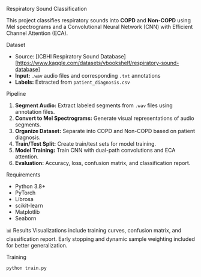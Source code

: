 Respiratory Sound Classification

This project classifies respiratory sounds into **COPD** and **Non-COPD** using Mel spectrograms and a Convolutional Neural Network (CNN) with Efficient Channel Attention (ECA).

Dataset
-  Source: [ICBHI Respiratory Sound Database][https://www.kaggle.com/datasets/vbookshelf/respiratory-sound-database]
- **Input:** `.wav` audio files and corresponding `.txt` annotations
- **Labels:** Extracted from `patient_diagnosis.csv`

Pipeline
1. **Segment Audio:** Extract labeled segments from `.wav` files using annotation files.
2. **Convert to Mel Spectrograms:** Generate visual representations of audio segments.
3. **Organize Dataset:** Separate into COPD and Non-COPD based on patient diagnosis.
4. **Train/Test Split:** Create train/test sets for model training.
5. **Model Training:** Train CNN with dual-path convolutions and ECA attention.
6. **Evaluation:** Accuracy, loss, confusion matrix, and classification report.

Requirements
- Python 3.8+
- PyTorch
- Librosa
- scikit-learn
- Matplotlib
- Seaborn

📊 Results
Visualizations include training curves, confusion matrix, and classification report.
Early stopping and dynamic sample weighting included for better generalization.


Training
```bash
python train.py

